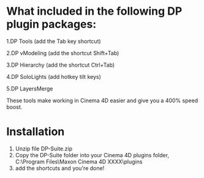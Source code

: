 # What included in the following DP plugin packages:

1.DP Tools (add the Tab key shortcut)

2.DP vModeling (add the shortcut Shift+Tab)

3.DP Hierarchy (add the shortcut Ctrl+Tab) 

4.DP SoloLights (add hotkey tilt keys) 

5.DP LayersMerge

These tools make working in Cinema 4D easier and give you a 400% speed boost.

# Installation
1. Unzip file DP-Suite.zip
2. Copy the DP-Suite folder into your Cinema 4D plugins folder, C:\Program Files\Maxon Cinema 4D XXXX\plugins
3. add the shortcuts and you're done!
